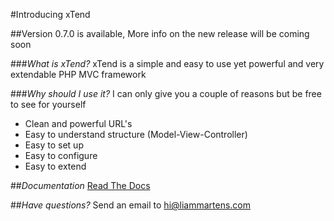 #Introducing xTend

##Version 0.7.0 is available, More info on the new release will be coming soon

###*What is xTend?*
xTend is a simple and easy to use yet powerful and very extendable PHP MVC framework

###*Why should I use it?*
I can only give you a couple of reasons but be free to see for yourself
* Clean and powerful URL's
* Easy to understand structure (Model-View-Controller)
* Easy to set up
* Easy to configure
* Easy to extend

##*Documentation*
[Read The Docs](http://xtend.readthedocs.org/en/latest/)

##*Have questions?*
Send an email to [hi@liammartens.com](mailto:hi@liammartens.com)
